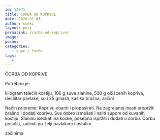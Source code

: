 ```yaml
---
id: 12971
title: ČORBA OD KOPRIVE
date: 2020-01-03
author: sneki
layout: post
permalink: /corba-od-koprive/
image: 
posno: 
categories:
   - supe i čorbe
tags:
   -
---
```

ČORBA OD KOPRIVE

Potrebno je:

kilogram telećih kostiju, 
 100 g suve slanine,
500 g očišćenih kopriva, 
 decilitar pavlake, so i
25 gmasti, kašika brašna, 
 začini

Način pripreme:
Koprivu obariti i propasirati. Na zagrejanoj masti
propržiti brašno i dodati koprivu. Sve dobro
izmešati i naliti supom od kuvanih kostiju. Slaninu
iseckati na kocke, posebno ispržiti i dodati u čorbu.
Čorbu posoliti, začiniti po želji pavlakom i ostalim

začinima.

  

